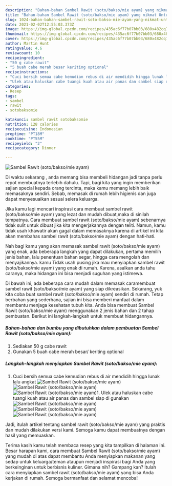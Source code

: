 ```yaml
---
description: "Bahan-bahan Sambel Rawit (soto/bakso/mie ayam) yang nikmat Untuk Jualan"
title: "Bahan-bahan Sambel Rawit (soto/bakso/mie ayam) yang nikmat Untuk Jualan"
slug: 1024-bahan-bahan-sambel-rawit-soto-bakso-mie-ayam-yang-nikmat-untuk-jualan
date: 2021-02-02T12:55:03.373Z
image: https://img-global.cpcdn.com/recipes/435ac6f77b07bb03/680x482cq70/sambel-rawit-sotobaksomie-ayam-foto-resep-utama.jpg
thumbnail: https://img-global.cpcdn.com/recipes/435ac6f77b07bb03/680x482cq70/sambel-rawit-sotobaksomie-ayam-foto-resep-utama.jpg
cover: https://img-global.cpcdn.com/recipes/435ac6f77b07bb03/680x482cq70/sambel-rawit-sotobaksomie-ayam-foto-resep-utama.jpg
author: Martin Hunt
ratingvalue: 4.6
reviewcount: 10
recipeingredient:
- "50 g cabe rawit"
- "5 buah cabe merah besar keriting optional"
recipeinstructions:
- "Cuci bersih semua cabe kemudian rebus di air mendidih hingga lunak lalu angkat"
- "Ulek atau haluskan cabe tuangi kuah atau air panas dan sambel siap di gunakan"
categories:
- Resep
tags:
- sambel
- rawit
- sotobaksomie

katakunci: sambel rawit sotobaksomie 
nutrition: 128 calories
recipecuisine: Indonesian
preptime: "PT18M"
cooktime: "PT55M"
recipeyield: "2"
recipecategory: Dinner

---
```



![Sambel Rawit (soto/bakso/mie ayam)](https://img-global.cpcdn.com/recipes/435ac6f77b07bb03/680x482cq70/sambel-rawit-sotobaksomie-ayam-foto-resep-utama.jpg)

Di waktu  sekarang , anda memang bisa membeli hidangan jadi tanpa perlu repot membuatnya terlebih dahulu. Tapi, bagi kita yang ingin memberikan sajian special kepada orang tercinta, maka kamu memang lebih baik memasaknya sendiri. Sebab, memasak di rumah lebih higienis dan juga dapat menyesuaikan sesuai selera keluarga.

Jika kamu lagi mencari inspirasi cara membuat sambel rawit (soto/bakso/mie ayam) yang lezat dan mudah dibuat,maka di sinilah tempatnya. Cara membuat sambel rawit (soto/bakso/mie ayam)  sebenarnya tidak sulit untuk dibuat jika kita mengerjakannya dengan teliti. Namun, kamu tidak usah khawatir akan gagal dalam memasaknya 
karena di artikel ini kita akan membahas sambel rawit (soto/bakso/mie ayam) dengan hati-hati.  



Nah bagi kamu yang akan memasak sambel rawit (soto/bakso/mie ayam) yang enak, ada beberapa langkah yang dapat dilakukan, pertama memilih jenis bahan, lalu penentuan bahan segar, hingga cara mengolah dan menyajikannya. kamu Tidak usah pusing jika mau menyiapkan sambel rawit (soto/bakso/mie ayam) yang enak di rumah. Karena, asalkan anda  tahu caranya, maka hidangan ini bisa menjadi suguhan yang istimewa.

Di bawah ini, ada beberapa cara mudah dalam memasak caramembuat sambel rawit (soto/bakso/mie ayam) yang siap dikreasikan. Sekarang, yuk kita coba buat sambel rawit (soto/bakso/mie ayam) sendiri di rumah. Tetap berbahan yang sederhana, sajian ini bisa memberi manfaat dalam membantu menjaga kesehatan tubuh kita. Anda bisa membuat Sambel Rawit (soto/bakso/mie ayam) menggunakan 2 jenis bahan dan 2 tahap pembuatan. Berikut ini langkah-langkah untuk membuat hidangannya.

<!--inarticleads1-->

##### Bahan-bahan dan bumbu yang dibutuhkan dalam pembuatan Sambel Rawit (soto/bakso/mie ayam):

1. Sediakan 50 g cabe rawit
1. Gunakan 5 buah cabe merah besar/ keriting optional




<!--inarticleads2-->

##### Langkah-langkah menyiapkan Sambel Rawit (soto/bakso/mie ayam):

1. Cuci bersih semua cabe kemudian rebus di air mendidih hingga lunak lalu angkat
<img src="https://img-global.cpcdn.com/steps/f814f92a897de054/160x128cq70/sambel-rawit-sotobaksomie-ayam-langkah-memasak-1-foto.jpg" alt="Sambel Rawit (soto/bakso/mie ayam)"><img src="https://img-global.cpcdn.com/steps/eace7a0ee8c76c51/160x128cq70/sambel-rawit-sotobaksomie-ayam-langkah-memasak-1-foto.jpg" alt="Sambel Rawit (soto/bakso/mie ayam)"><img src="https://img-global.cpcdn.com/steps/186b0650a8267769/160x128cq70/sambel-rawit-sotobaksomie-ayam-langkah-memasak-1-foto.jpg" alt="Sambel Rawit (soto/bakso/mie ayam)">1. Ulek atau haluskan cabe tuangi kuah atau air panas dan sambel siap di gunakan
<img src="https://img-global.cpcdn.com/steps/dc8b3a4867ff398e/160x128cq70/sambel-rawit-sotobaksomie-ayam-langkah-memasak-2-foto.jpg" alt="Sambel Rawit (soto/bakso/mie ayam)"><img src="https://img-global.cpcdn.com/steps/3f1dcb74ba078034/160x128cq70/sambel-rawit-sotobaksomie-ayam-langkah-memasak-2-foto.jpg" alt="Sambel Rawit (soto/bakso/mie ayam)"><img src="https://img-global.cpcdn.com/steps/b947d35681fd8e41/160x128cq70/sambel-rawit-sotobaksomie-ayam-langkah-memasak-2-foto.jpg" alt="Sambel Rawit (soto/bakso/mie ayam)">



Jadi, itulah artikel tentang  sambel rawit (soto/bakso/mie ayam)  yang praktis dan mudah dilakukan versi kami. Semoga kamu dapat membuatnya dengan hasil yang memuaskan. 

Terima kasih kamu telah membaca resep yang kita tampilkan di halaman ini. Besar harapan kami, cara membuat  Sambel Rawit (soto/bakso/mie ayam) yang mudah di atas dapat membantu Anda menyiapkan makanan yang sedap untuk keluarga/teman ataupun menjadi inspirasi bagi Anda yang berkeinginan untuk berbisnis kuliner. Gimana nih? Gampang kan? Itulah cara menyiapkan sambel rawit (soto/bakso/mie ayam) yang bisa Anda kerjakan di rumah. Semoga bermanfaat dan selamat mencoba!


